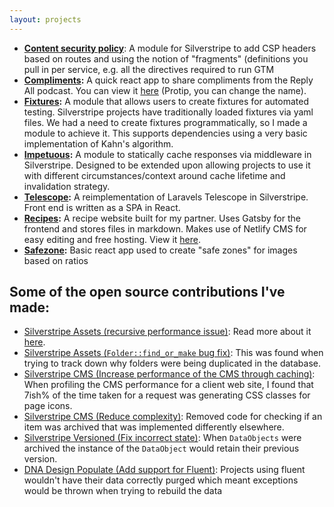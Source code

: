 ```yaml
---
layout: projects
---
```


- **[Content security policy](https://github.com/silverstripeltd/silverstripe-csp)**: A module for Silverstripe to add CSP headers based on routes and using the notion of "fragments" (definitions you pull in per service, e.g. all the directives required to run GTM
- **[Compliments](https://github.com/adrhumphreys/compliments.jar.nz):** A quick react app to share compliments from the Reply All podcast. You can view it [here](https://compliments.jar.nz) (Protip, you can change the name).
- **[Fixtures](https://github.com/adrhumphreys/silverstripe-fixtures):** A module that allows users to create fixtures for automated testing. Silverstripe projects have traditionally loaded fixtures via yaml files. We had a need to create fixtures programmatically, so I made a module to achieve it. This supports dependencies using a very basic implementation of Kahn's algorithm.
- **[Impetuous](https://github.com/adrhumphreys/impetuous):** A module to statically cache responses via middleware in Silverstripe. Designed to be extended upon allowing projects to use it with different circumstances/context around cache lifetime and invalidation strategy.
- **[Telescope](https://github.com/adrhumphreys/telescope):** A reimplementation of Laravels Telescope in Silverstripe. Front end is written as a SPA in React.
- **[Recipes](https://github.com/adrhumphreys/recipes):** A recipe website built for my partner. Uses Gatsby for the frontend and stores files in markdown. Makes use of Netlify CMS for easy editing and free hosting. View it [here](http://jar.nz).
- **[Safezone](https://github.com/adrhumphreys/safe-zone):** Basic react app used to create "safe zones" for images based on ratios

## Some of the open source contributions I've made:
- [Silverstripe Assets (recursive performance issue)](https://github.com/silverstripe/silverstripe-assets/pull/415): Read more about it [here](/posts/silverstripe-assets/).
- [Silverstripe Assets (`Folder::find_or_make` bug fix)](https://github.com/silverstripe/silverstripe-assets/pull/364): This was found when trying to track down why folders were being duplicated in the database.
- [Silverstripe CMS (Increase performance of the CMS through caching)](https://github.com/silverstripe/silverstripe-cms/pull/2493): When profiling the CMS performance for a client web site, I found that 7ish% of the time taken for a request was generating CSS classes for page icons.
- [Silverstripe CMS (Reduce complexity)](https://github.com/silverstripe/silverstripe-cms/pull/2476): Removed code for checking if an item was archived that was implemented differently elsewhere.
- [Silverstripe Versioned (Fix incorrect state)](https://github.com/silverstripe/silverstripe-versioned/pull/243): When `DataObjects` were archived the instance of the `DataObject` would retain their previous version.
- [DNA Design Populate (Add support for Fluent)](https://github.com/dnadesign/silverstripe-populate/pull/32): Projects using fluent wouldn't have their data correctly purged which meant exceptions would be thrown when trying to rebuild the data
